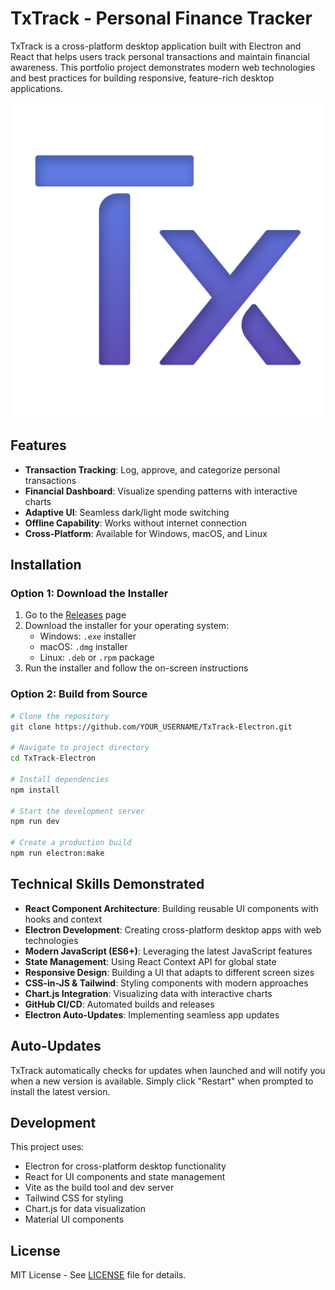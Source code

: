 # TxTrack - Personal Finance Tracker

TxTrack is a cross-platform desktop application built with Electron and React that helps users track personal transactions and maintain financial awareness. This portfolio project demonstrates modern web technologies and best practices for building responsive, feature-rich desktop applications.

![TxTrack Dashboard](docs/images/txtrack-dashboard.png)

## Features

- **Transaction Tracking**: Log, approve, and categorize personal transactions
- **Financial Dashboard**: Visualize spending patterns with interactive charts
- **Adaptive UI**: Seamless dark/light mode switching
- **Offline Capability**: Works without internet connection
- **Cross-Platform**: Available for Windows, macOS, and Linux

## Installation

### Option 1: Download the Installer

1. Go to the [Releases](https://github.com/YOUR_USERNAME/TxTrack-Electron/releases) page
2. Download the installer for your operating system:
   - Windows: `.exe` installer
   - macOS: `.dmg` installer
   - Linux: `.deb` or `.rpm` package
3. Run the installer and follow the on-screen instructions

### Option 2: Build from Source

```bash
# Clone the repository
git clone https://github.com/YOUR_USERNAME/TxTrack-Electron.git

# Navigate to project directory
cd TxTrack-Electron

# Install dependencies
npm install

# Start the development server
npm run dev

# Create a production build
npm run electron:make
```

## Technical Skills Demonstrated

- **React Component Architecture**: Building reusable UI components with hooks and context
- **Electron Development**: Creating cross-platform desktop apps with web technologies
- **Modern JavaScript (ES6+)**: Leveraging the latest JavaScript features
- **State Management**: Using React Context API for global state
- **Responsive Design**: Building a UI that adapts to different screen sizes
- **CSS-in-JS & Tailwind**: Styling components with modern approaches
- **Chart.js Integration**: Visualizing data with interactive charts
- **GitHub CI/CD**: Automated builds and releases
- **Electron Auto-Updates**: Implementing seamless app updates

## Auto-Updates

TxTrack automatically checks for updates when launched and will notify you when a new version is available. Simply click "Restart" when prompted to install the latest version.

## Development

This project uses:
- Electron for cross-platform desktop functionality
- React for UI components and state management
- Vite as the build tool and dev server
- Tailwind CSS for styling
- Chart.js for data visualization
- Material UI components

## License

MIT License - See [LICENSE](LICENSE) file for details.